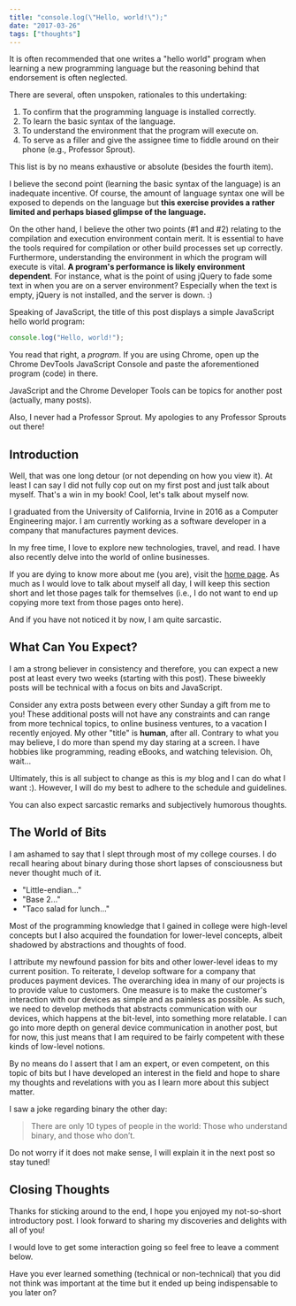 ```yaml
---
title: "console.log(\"Hello, world!\");"
date: "2017-03-26"
tags: ["thoughts"]
---
```


It is often recommended that one writes a "hello world" program when learning a new programming language but the reasoning behind that endorsement is often neglected.

There are several, often unspoken, rationales to this undertaking:

1. To confirm that the programming language is installed correctly.
2. To learn the basic syntax of the language.
3. To understand the environment that the program will execute on.
4. To serve as a filler and give the assignee time to fiddle around on their phone (e.g., Professor Sprout).

This list is by no means exhaustive or absolute (besides the fourth item).

I believe the second point (learning the basic syntax of the language) is an inadequate incentive. Of course, the amount of language syntax one will be exposed to depends on the language but **this exercise provides a rather limited and perhaps biased glimpse of the language.**

On the other hand, I believe the other two points (#1 and #2) relating to the compilation and execution environment contain merit. It is essential to have the tools required for compilation or other build processes set up correctly. Furthermore, understanding the environment in which the program will execute is vital. **A program's performance is likely environment dependent**. For instance, what is the point of using jQuery to fade some text in when you are on a server environment? Especially when the text is empty, jQuery is not installed, and the server is down. :)

Speaking of JavaScript, the title of this post displays a simple JavaScript hello world program:

```javascript
console.log("Hello, world!");
```

You read that right, a _program_. If you are using Chrome, open up the Chrome DevTools JavaScript Console and paste the aforementioned program (code) in there.

JavaScript and the Chrome Developer Tools can be topics for another post (actually, many posts).

Also, I never had a Professor Sprout. My apologies to any Professor Sprouts out there!

## Introduction

Well, that was one long detour (or not depending on how you view it). At least I can say I did not fully cop out on my first post and just talk about myself. That's a win in my book! Cool, let's talk about myself now.

I graduated from the University of California, Irvine in 2016 as a Computer Engineering major.​ I am currently working as a software developer in a company that manufactures payment devices.

In my free time, I love to explore new technologies, travel, and read. I have also recently delve into the world of online businesses.​

If you are dying to know more about me (you are), visit the [home page](/). As much as I would love to talk about myself all day, I will keep this section short and let those pages talk for themselves (i.e., I do not want to end up copying more text from those pages onto here).

And if you have not noticed it by now, I am quite sarcastic.

## What Can You Expect?

I am a strong believer in consistency and therefore, you can expect a new post at least every two weeks (starting with this post). These biweekly posts will be technical with a focus on bits and JavaScript.

​Consider any extra posts between every other Sunday a gift from me to you! These additional posts will not have any constraints and can range from more technical topics, to online business ventures, to a vacation I recently enjoyed. My other "title" is **human**, after all. Contrary to what you may believe, I do more than spend my day staring at a screen. I have hobbies like programming, reading eBooks, and watching television. Oh, wait...

Ultimately, ​this is all subject to change as this is _my_ blog and I can do what I want :). However, I will do my best to adhere to the schedule and guidelines.

You can also expect sarcastic remarks and subjectively humorous thoughts.

## The World of Bits

​I am ashamed to say that I slept through most of my college courses. I do recall hearing about binary during those short lapses of consciousness but never thought much of it.

- "Little-endian..."
- "Base 2..."
- "Taco salad for lunch..."

Most of the programming knowledge that I gained in college were high-level concepts but I also acquired the foundation for lower-level concepts, albeit shadowed by abstractions and thoughts of food.

I attribute my newfound passion for bits and other lower-level ideas to my current position. To reiterate, I develop software for a company that produces payment devices. The overarching idea in many of our projects is to provide value to customers. One measure is to make the customer's interaction with our devices as simple and as painless as possible. As such, we need to develop methods that abstracts communication with our devices, which happens at the bit-level, into something more relatable. I can go into more depth on general device communication in another post, but for now, this just means that I am required to be fairly competent with these kinds of low-level notions.

By no means do I assert that I am ​an expert, or even competent, on this topic of bits but I have developed an interest in the field and hope to share my thoughts and revelations with you as I learn more about this subject matter.

I saw a joke regarding binary the other day:

> There are only 10 types of people in the world: Those who understand binary, and those who don’t.

Do not worry if it does not make sense, I will explain it in the next post so stay tuned!

## Closing Thoughts

Thanks for sticking around to the end, I hope you enjoyed my not-so-short introductory post.​ I look forward to sharing my discoveries and delights with all of you!

​I would love to get some interaction going so feel free to leave a comment below.

​Have you ever learned something (technical or non-technical) that you did not think was important at the time but it ended up being indispensable to you later on?
